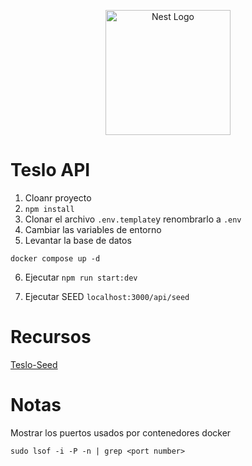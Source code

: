<p align="center">
  <a href="http://nestjs.com/" target="blank"><img src="https://nestjs.com/img/logo-small.svg" width="200" alt="Nest Logo" /></a>
</p>

# Teslo API

1. Cloanr proyecto
2. ```npm install```
3. Clonar el archivo ```.env.template```y renombrarlo a ```.env```
4. Cambiar las variables de entorno
5. Levantar la base de datos
```
docker compose up -d
```
6. Ejecutar ```npm run start:dev```

7. Ejecutar SEED ```localhost:3000/api/seed```

# Recursos

[Teslo-Seed](https://gist.github.com/Klerith/1fb1b9f758bb0c5b2253dfc94f09e1b6)

# Notas

Mostrar los puertos usados por contenedores docker
```
sudo lsof -i -P -n | grep <port number>
```
